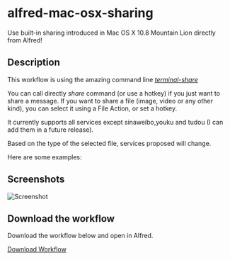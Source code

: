 alfred-mac-osx-sharing
==========================

Use built-in sharing introduced in Mac OS X 10.8 Mountain Lion directly from Alfred!

## Description

This workflow is using the amazing command line [*terminal-share*](https://github.com/mattt/terminal-share)
 
You can call directly *share* command (or use a hotkey) if you just want to share a message.
If you want to share a file (image, video or any other kind), you can select it using a File Action, or set a hotkey.
 
It currently supports all services except sinaweibo,youku and tudou (I can add them in a future release).
 
Based on the type of the selected file, services proposed will change.
 
Here are some examples:


## Screenshots

![Screenshot](http://i48.tinypic.com/4tab60.png)


## Download the workflow

Download the workflow below and open in Alfred.

[Download Workflow](https://github.com/vdesabou/alfred-mac-osx-sharing/releases/download/v1.12/alfred-mac-osx-sharing.alfredworkflow)
